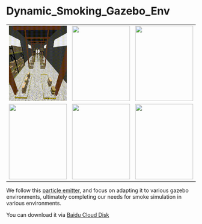 # Dynamic_Smoking_Gazebo_Env

<table width="100%">
<tr>
	<td width="33%">
		<img src="./material/image1.gif" width="100%" height="200px">
	</td>
    <td width="33%">
		<img src="./material/image2.gif" width="100%" height="200px">
	</td>
    <td width="33%">
		<img src="./material/image3.gif" width="100%" height="200px">
	</td>
</tr>
<tr>
	<td width="33%">
		<img src="./material/image4.gif" width="100%" height="200px">
	</td>
    <td width="33%">
		<img src="./material/image5.gif" width="100%" height="200px">
	</td>
    <td width="33%">
		<img src="./material/image6.gif" width="100%" height="200px">
	</td>
</tr>
</table>

We follow this [particle emitter](https://github.com/gazebosim/gz-sim/blob/f6efeefb4ab99284d1a053061235f8c2fa02a5da/src/systems/particle_emitter/ParticleEmitter.hh), and focus on adapting it to various gazebo environments, ultimately completing our needs for smoke simulation in various environments.

You can download it via [Baidu Cloud Disk](https://pan.baidu.com/s/1jZnC0b1YVsV8pNyruDp0Vw?pwd=tm3l)
